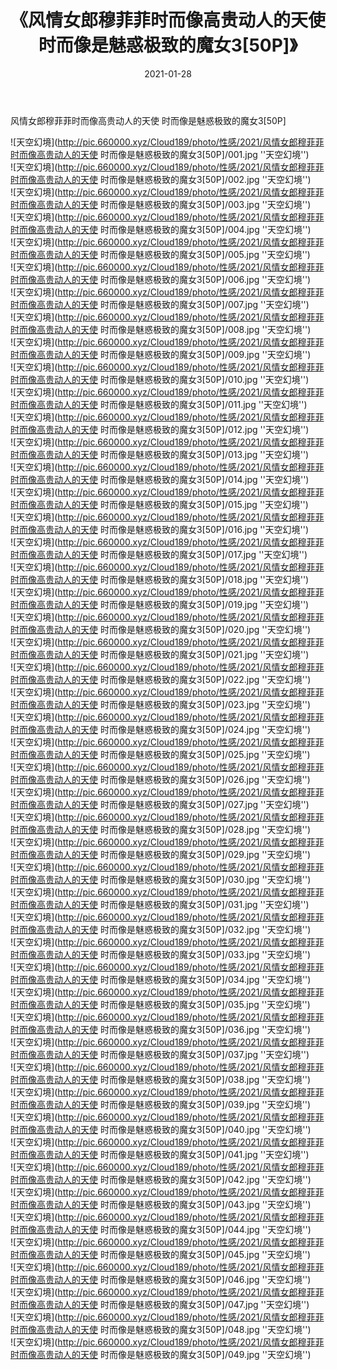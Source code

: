 ﻿---
layout: post
title:  《风情女郎穆菲菲时而像高贵动人的天使 时而像是魅惑极致的魔女3[50P]》
date:   2021-01-28
img: http://pic.660000.xyz/Cloud189/photo/性感/2021/风情女郎穆菲菲时而像高贵动人的天使 时而像是魅惑极致的魔女3[50P]/000.jpg
categories: [美女, 性感, 泳衣]
---

风情女郎穆菲菲时而像高贵动人的天使 时而像是魅惑极致的魔女3[50P]



![天空幻境](http://pic.660000.xyz/Cloud189/photo/性感/2021/风情女郎穆菲菲时而像高贵动人的天使 时而像是魅惑极致的魔女3[50P]/001.jpg ''天空幻境'') <br>
![天空幻境](http://pic.660000.xyz/Cloud189/photo/性感/2021/风情女郎穆菲菲时而像高贵动人的天使 时而像是魅惑极致的魔女3[50P]/002.jpg ''天空幻境'') <br>
![天空幻境](http://pic.660000.xyz/Cloud189/photo/性感/2021/风情女郎穆菲菲时而像高贵动人的天使 时而像是魅惑极致的魔女3[50P]/003.jpg ''天空幻境'') <br>
![天空幻境](http://pic.660000.xyz/Cloud189/photo/性感/2021/风情女郎穆菲菲时而像高贵动人的天使 时而像是魅惑极致的魔女3[50P]/004.jpg ''天空幻境'') <br>
![天空幻境](http://pic.660000.xyz/Cloud189/photo/性感/2021/风情女郎穆菲菲时而像高贵动人的天使 时而像是魅惑极致的魔女3[50P]/005.jpg ''天空幻境'') <br>
![天空幻境](http://pic.660000.xyz/Cloud189/photo/性感/2021/风情女郎穆菲菲时而像高贵动人的天使 时而像是魅惑极致的魔女3[50P]/006.jpg ''天空幻境'') <br>
![天空幻境](http://pic.660000.xyz/Cloud189/photo/性感/2021/风情女郎穆菲菲时而像高贵动人的天使 时而像是魅惑极致的魔女3[50P]/007.jpg ''天空幻境'') <br>
![天空幻境](http://pic.660000.xyz/Cloud189/photo/性感/2021/风情女郎穆菲菲时而像高贵动人的天使 时而像是魅惑极致的魔女3[50P]/008.jpg ''天空幻境'') <br>
![天空幻境](http://pic.660000.xyz/Cloud189/photo/性感/2021/风情女郎穆菲菲时而像高贵动人的天使 时而像是魅惑极致的魔女3[50P]/009.jpg ''天空幻境'') <br>
![天空幻境](http://pic.660000.xyz/Cloud189/photo/性感/2021/风情女郎穆菲菲时而像高贵动人的天使 时而像是魅惑极致的魔女3[50P]/010.jpg ''天空幻境'') <br>
![天空幻境](http://pic.660000.xyz/Cloud189/photo/性感/2021/风情女郎穆菲菲时而像高贵动人的天使 时而像是魅惑极致的魔女3[50P]/011.jpg ''天空幻境'') <br>
![天空幻境](http://pic.660000.xyz/Cloud189/photo/性感/2021/风情女郎穆菲菲时而像高贵动人的天使 时而像是魅惑极致的魔女3[50P]/012.jpg ''天空幻境'') <br>
![天空幻境](http://pic.660000.xyz/Cloud189/photo/性感/2021/风情女郎穆菲菲时而像高贵动人的天使 时而像是魅惑极致的魔女3[50P]/013.jpg ''天空幻境'') <br>
![天空幻境](http://pic.660000.xyz/Cloud189/photo/性感/2021/风情女郎穆菲菲时而像高贵动人的天使 时而像是魅惑极致的魔女3[50P]/014.jpg ''天空幻境'') <br>
![天空幻境](http://pic.660000.xyz/Cloud189/photo/性感/2021/风情女郎穆菲菲时而像高贵动人的天使 时而像是魅惑极致的魔女3[50P]/015.jpg ''天空幻境'') <br>
![天空幻境](http://pic.660000.xyz/Cloud189/photo/性感/2021/风情女郎穆菲菲时而像高贵动人的天使 时而像是魅惑极致的魔女3[50P]/016.jpg ''天空幻境'') <br>
![天空幻境](http://pic.660000.xyz/Cloud189/photo/性感/2021/风情女郎穆菲菲时而像高贵动人的天使 时而像是魅惑极致的魔女3[50P]/017.jpg ''天空幻境'') <br>
![天空幻境](http://pic.660000.xyz/Cloud189/photo/性感/2021/风情女郎穆菲菲时而像高贵动人的天使 时而像是魅惑极致的魔女3[50P]/018.jpg ''天空幻境'') <br>
![天空幻境](http://pic.660000.xyz/Cloud189/photo/性感/2021/风情女郎穆菲菲时而像高贵动人的天使 时而像是魅惑极致的魔女3[50P]/019.jpg ''天空幻境'') <br>
![天空幻境](http://pic.660000.xyz/Cloud189/photo/性感/2021/风情女郎穆菲菲时而像高贵动人的天使 时而像是魅惑极致的魔女3[50P]/020.jpg ''天空幻境'') <br>
![天空幻境](http://pic.660000.xyz/Cloud189/photo/性感/2021/风情女郎穆菲菲时而像高贵动人的天使 时而像是魅惑极致的魔女3[50P]/021.jpg ''天空幻境'') <br>
![天空幻境](http://pic.660000.xyz/Cloud189/photo/性感/2021/风情女郎穆菲菲时而像高贵动人的天使 时而像是魅惑极致的魔女3[50P]/022.jpg ''天空幻境'') <br>
![天空幻境](http://pic.660000.xyz/Cloud189/photo/性感/2021/风情女郎穆菲菲时而像高贵动人的天使 时而像是魅惑极致的魔女3[50P]/023.jpg ''天空幻境'') <br>
![天空幻境](http://pic.660000.xyz/Cloud189/photo/性感/2021/风情女郎穆菲菲时而像高贵动人的天使 时而像是魅惑极致的魔女3[50P]/024.jpg ''天空幻境'') <br>
![天空幻境](http://pic.660000.xyz/Cloud189/photo/性感/2021/风情女郎穆菲菲时而像高贵动人的天使 时而像是魅惑极致的魔女3[50P]/025.jpg ''天空幻境'') <br>
![天空幻境](http://pic.660000.xyz/Cloud189/photo/性感/2021/风情女郎穆菲菲时而像高贵动人的天使 时而像是魅惑极致的魔女3[50P]/026.jpg ''天空幻境'') <br>
![天空幻境](http://pic.660000.xyz/Cloud189/photo/性感/2021/风情女郎穆菲菲时而像高贵动人的天使 时而像是魅惑极致的魔女3[50P]/027.jpg ''天空幻境'') <br>
![天空幻境](http://pic.660000.xyz/Cloud189/photo/性感/2021/风情女郎穆菲菲时而像高贵动人的天使 时而像是魅惑极致的魔女3[50P]/028.jpg ''天空幻境'') <br>
![天空幻境](http://pic.660000.xyz/Cloud189/photo/性感/2021/风情女郎穆菲菲时而像高贵动人的天使 时而像是魅惑极致的魔女3[50P]/029.jpg ''天空幻境'') <br>
![天空幻境](http://pic.660000.xyz/Cloud189/photo/性感/2021/风情女郎穆菲菲时而像高贵动人的天使 时而像是魅惑极致的魔女3[50P]/030.jpg ''天空幻境'') <br>
![天空幻境](http://pic.660000.xyz/Cloud189/photo/性感/2021/风情女郎穆菲菲时而像高贵动人的天使 时而像是魅惑极致的魔女3[50P]/031.jpg ''天空幻境'') <br>
![天空幻境](http://pic.660000.xyz/Cloud189/photo/性感/2021/风情女郎穆菲菲时而像高贵动人的天使 时而像是魅惑极致的魔女3[50P]/032.jpg ''天空幻境'') <br>
![天空幻境](http://pic.660000.xyz/Cloud189/photo/性感/2021/风情女郎穆菲菲时而像高贵动人的天使 时而像是魅惑极致的魔女3[50P]/033.jpg ''天空幻境'') <br>
![天空幻境](http://pic.660000.xyz/Cloud189/photo/性感/2021/风情女郎穆菲菲时而像高贵动人的天使 时而像是魅惑极致的魔女3[50P]/034.jpg ''天空幻境'') <br>
![天空幻境](http://pic.660000.xyz/Cloud189/photo/性感/2021/风情女郎穆菲菲时而像高贵动人的天使 时而像是魅惑极致的魔女3[50P]/035.jpg ''天空幻境'') <br>
![天空幻境](http://pic.660000.xyz/Cloud189/photo/性感/2021/风情女郎穆菲菲时而像高贵动人的天使 时而像是魅惑极致的魔女3[50P]/036.jpg ''天空幻境'') <br>
![天空幻境](http://pic.660000.xyz/Cloud189/photo/性感/2021/风情女郎穆菲菲时而像高贵动人的天使 时而像是魅惑极致的魔女3[50P]/037.jpg ''天空幻境'') <br>
![天空幻境](http://pic.660000.xyz/Cloud189/photo/性感/2021/风情女郎穆菲菲时而像高贵动人的天使 时而像是魅惑极致的魔女3[50P]/038.jpg ''天空幻境'') <br>
![天空幻境](http://pic.660000.xyz/Cloud189/photo/性感/2021/风情女郎穆菲菲时而像高贵动人的天使 时而像是魅惑极致的魔女3[50P]/039.jpg ''天空幻境'') <br>
![天空幻境](http://pic.660000.xyz/Cloud189/photo/性感/2021/风情女郎穆菲菲时而像高贵动人的天使 时而像是魅惑极致的魔女3[50P]/040.jpg ''天空幻境'') <br>
![天空幻境](http://pic.660000.xyz/Cloud189/photo/性感/2021/风情女郎穆菲菲时而像高贵动人的天使 时而像是魅惑极致的魔女3[50P]/041.jpg ''天空幻境'') <br>
![天空幻境](http://pic.660000.xyz/Cloud189/photo/性感/2021/风情女郎穆菲菲时而像高贵动人的天使 时而像是魅惑极致的魔女3[50P]/042.jpg ''天空幻境'') <br>
![天空幻境](http://pic.660000.xyz/Cloud189/photo/性感/2021/风情女郎穆菲菲时而像高贵动人的天使 时而像是魅惑极致的魔女3[50P]/043.jpg ''天空幻境'') <br>
![天空幻境](http://pic.660000.xyz/Cloud189/photo/性感/2021/风情女郎穆菲菲时而像高贵动人的天使 时而像是魅惑极致的魔女3[50P]/044.jpg ''天空幻境'') <br>
![天空幻境](http://pic.660000.xyz/Cloud189/photo/性感/2021/风情女郎穆菲菲时而像高贵动人的天使 时而像是魅惑极致的魔女3[50P]/045.jpg ''天空幻境'') <br>
![天空幻境](http://pic.660000.xyz/Cloud189/photo/性感/2021/风情女郎穆菲菲时而像高贵动人的天使 时而像是魅惑极致的魔女3[50P]/046.jpg ''天空幻境'') <br>
![天空幻境](http://pic.660000.xyz/Cloud189/photo/性感/2021/风情女郎穆菲菲时而像高贵动人的天使 时而像是魅惑极致的魔女3[50P]/047.jpg ''天空幻境'') <br>
![天空幻境](http://pic.660000.xyz/Cloud189/photo/性感/2021/风情女郎穆菲菲时而像高贵动人的天使 时而像是魅惑极致的魔女3[50P]/048.jpg ''天空幻境'') <br>
![天空幻境](http://pic.660000.xyz/Cloud189/photo/性感/2021/风情女郎穆菲菲时而像高贵动人的天使 时而像是魅惑极致的魔女3[50P]/049.jpg ''天空幻境'') <br>